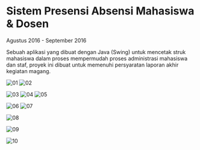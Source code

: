# Sistem Presensi Absensi Mahasiswa & Dosen

Agustus 2016 - September 2016

Sebuah aplikasi yang dibuat dengan Java (Swing) untuk mencetak struk mahasiswa dalam proses mempermudah proses administrasi mahasiswa dan staf, proyek ini dibuat untuk memenuhi persyaratan laporan akhir kegiatan magang.

![01](https://raw.githubusercontent.com/cacing69/cacing69.github.io/master/media/images/projects/001/01.png "image 01")
![02](https://raw.githubusercontent.com/cacing69/cacing69.github.io/master/media/images/projects/001/02.png "image 02")

![03](https://raw.githubusercontent.com/cacing69/cacing69.github.io/master/media/images/projects/001/03.png "image 03")
![04](https://raw.githubusercontent.com/cacing69/cacing69.github.io/master/media/images/projects/001/04.png "image 04")
![05](https://raw.githubusercontent.com/cacing69/cacing69.github.io/master/media/images/projects/001/05.png "image 05")

![06](https://raw.githubusercontent.com/cacing69/cacing69.github.io/master/media/images/projects/001/06.png "image 06")
![07](https://raw.githubusercontent.com/cacing69/cacing69.github.io/master/media/images/projects/001/07.png "image 07")

![08](https://raw.githubusercontent.com/cacing69/cacing69.github.io/master/media/images/projects/001/08.png "image 08")

![09](https://raw.githubusercontent.com/cacing69/cacing69.github.io/master/media/images/projects/001/09.png "image 09")

![10](https://raw.githubusercontent.com/cacing69/cacing69.github.io/master/media/images/projects/001/10.png "image 10")
